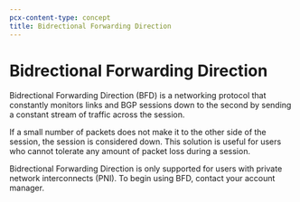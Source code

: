 ```yaml
---
pcx-content-type: concept
title: Bidrectional Forwarding Direction
---
```


# Bidrectional Forwarding Direction

Bidrectional Forwarding Direction (BFD) is a networking protocol that constantly monitors links and BGP sessions down to the second by sending a constant stream of traffic across the session.

If a small number of packets does not make it to the other side of the session, the session is considered down. This solution is useful for users who cannot tolerate any amount of packet loss during a session.

Bidrectional Forwarding Direction is only supported for users with private network interconnects (PNI). To begin using BFD, contact your account manager.
